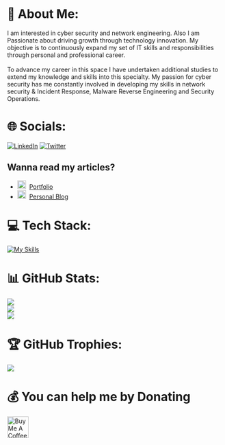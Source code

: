 # 💫 About Me:
I am interested in cyber security and network engineering. Also I am Passionate about driving growth through technology innovation. My objective is to continuously expand my set of IT skills and responsibilities through personal and professional career.<br><br>To advance my career in this space I have undertaken additional studies to extend my knowledge and skills into this specialty. My passion for cyber security has me constantly involved in developing my skills in network security & Incident Response, Malware Reverse Engineering and Security Operations.


# 🌐 Socials:
[![LinkedIn](https://img.shields.io/badge/LinkedIn-%230077B5.svg?logo=linkedin&logoColor=white)](https://linkedin.com/in/kusal-tharindu) [![Twitter](https://img.shields.io/badge/Twitter-%231DA1F2.svg?logo=Twitter&logoColor=white)](https://twitter.com/tharindu_kusal) 

## Wanna read my articles?

* <img src="https://kusal.dtk2globle.com/assets/images/logo/last.png" height="20"/>&nbsp; [Portfolio](https://kusal.dtk2globle.com/)
* <img src="https://1.bp.blogspot.com/-FAZt0e1ahsk/YJVuGsoDC1I/AAAAAAAAAI8/KNj3GmSpX6AI-tsXnBHWjRqaycmM8PH4gCK4BGAYYCw/s1600/DTK%2B%25281%2529.png" height="20"/>&nbsp; [Personal Blog](https://www.dtk2globle.com/)

# 💻 Tech Stack:

[![My Skills](https://skillicons.dev/icons?i=java,aws,azure,cloudflare,c,cpp,git,linux,py&theme=dark)](https://skillicons.dev)

# 📊 GitHub Stats:
![](https://github-readme-stats.vercel.app/api?username=kusal-tharindu&theme=nightowl&hide_border=false&include_all_commits=true&count_private=false)<br/>
![](https://github-readme-streak-stats.herokuapp.com/?user=kusal-tharindu&theme=nightowl&hide_border=false)<br/>
![](https://github-readme-stats.vercel.app/api/top-langs/?username=kusal-tharindu&theme=nightowl&hide_border=false&include_all_commits=true&count_private=false&layout=compact)


# 🏆 GitHub Trophies:
![](https://github-profile-trophy.vercel.app/?username=kusal-tharindu&theme=radical&no-frame=false&no-bg=true&margin-w=4)

  # 💰 You can help me by Donating

  <a href="https://www.buymeacoffee.com/gnomezgrave" target="_blank"><img src="https://cdn.buymeacoffee.com/buttons/v2/default-yellow.png" alt="Buy Me A Coffee" height="50px" ></a>
  
